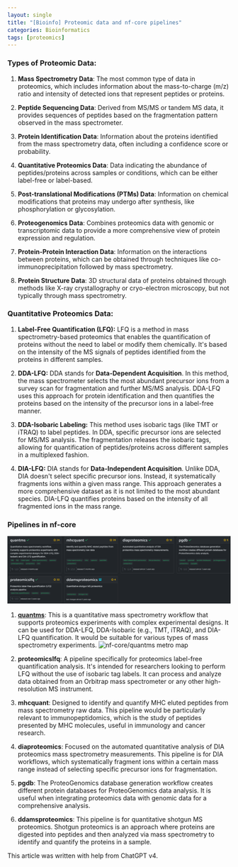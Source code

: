 ```yaml
---
layout: single
title: "[Bioinfo] Proteomic data and nf-core pipelines"
categories: Bioinformatics
tags: [proteomics]
---
```


### Types of Proteomic Data:

1. **Mass Spectrometry Data**: The most common type of data in proteomics, which includes information about the mass-to-charge (m/z) ratio and intensity of detected ions that represent peptides or proteins.

2. **Peptide Sequencing Data**: Derived from MS/MS or tandem MS data, it provides sequences of peptides based on the fragmentation pattern observed in the mass spectrometer.

3. **Protein Identification Data**: Information about the proteins identified from the mass spectrometry data, often including a confidence score or probability.

4. **Quantitative Proteomics Data**: Data indicating the abundance of peptides/proteins across samples or conditions, which can be either label-free or label-based.

5. **Post-translational Modifications (PTMs) Data**: Information on chemical modifications that proteins may undergo after synthesis, like phosphorylation or glycosylation.

6. **Proteogenomics Data**: Combines proteomics data with genomic or transcriptomic data to provide a more comprehensive view of protein expression and regulation.

7. **Protein-Protein Interaction Data**: Information on the interactions between proteins, which can be obtained through techniques like co-immunoprecipitation followed by mass spectrometry.

8. **Protein Structure Data**: 3D structural data of proteins obtained through methods like X-ray crystallography or cryo-electron microscopy, but not typically through mass spectrometry.



### Quantitative Proteomics Data:

1. **Label-Free Quantification (LFQ):**
   LFQ is a method in mass spectrometry-based proteomics that enables the quantification of proteins without the need to label or modify them chemically. It's based on the intensity of the MS signals of peptides identified from the proteins in different samples.

2. **DDA-LFQ:**
   DDA stands for **Data-Dependent Acquisition**. In this method, the mass spectrometer selects the most abundant precursor ions from a survey scan for fragmentation and further MS/MS analysis. DDA-LFQ uses this approach for protein identification and then quantifies the proteins based on the intensity of the precursor ions in a label-free manner.

3. **DDA-Isobaric Labeling:**
   This method uses isobaric tags (like TMT or iTRAQ) to label peptides. In DDA, specific precursor ions are selected for MS/MS analysis. The fragmentation releases the isobaric tags, allowing for quantification of peptides/proteins across different samples in a multiplexed fashion.

4. **DIA-LFQ:**
   DIA stands for **Data-Independent Acquisition**. Unlike DDA, DIA doesn't select specific precursor ions. Instead, it systematically fragments ions within a given mass range. This approach generates a more comprehensive dataset as it is not limited to the most abundant species. DIA-LFQ quantifies proteins based on the intensity of all fragmented ions in the mass range. 





### Pipelines in nf-core

![](../../images/2024-03-14-lcms-proteomic-data/2024-03-14-16-59-03-image.png)

1. [**quantms**](https://nf-co.re/quantms): This is a quantitative mass spectrometry workflow that supports proteomics experiments with complex experimental designs. It can be used for DDA-LFQ, DDA-Isobaric (e.g., TMT, iTRAQ), and DIA-LFQ quantification. It would be suitable for various types of mass spectrometry experiments.
   ![nf-core/quantms metro map](https://raw.githubusercontent.com/nf-core/quantms/1.2.0//docs/images/quantms_metro.png)

2. **proteomicslfq**: A pipeline specifically for proteomics label-free quantification analysis. It's intended for researchers looking to perform LFQ without the use of isobaric tag labels. It can process and analyze data obtained from an Orbitrap mass spectrometer or any other high-resolution MS instrument.

3. **mhcquant**: Designed to identify and quantify MHC eluted peptides from mass spectrometry raw data. This pipeline would be particularly relevant to immunopeptidomics, which is the study of peptides presented by MHC molecules, useful in immunology and cancer research.

4. **diaproteomics**: Focused on the automated quantitative analysis of DIA proteomics mass spectrometry measurements. This pipeline is for DIA workflows, which systematically fragment ions within a certain mass range instead of selecting specific precursor ions for fragmentation.

5. **pgdb**: The ProteoGenomics database generation workflow creates different protein databases for ProteoGenomics data analysis. It is useful when integrating proteomics data with genomic data for a comprehensive analysis.

6. **ddamsproteomics**: This pipeline is for quantitative shotgun MS proteomics. Shotgun proteomics is an approach where proteins are digested into peptides and then analyzed via mass spectrometry to identify and quantify the proteins in a sample.



This article was written with help from ChatGPT v4.